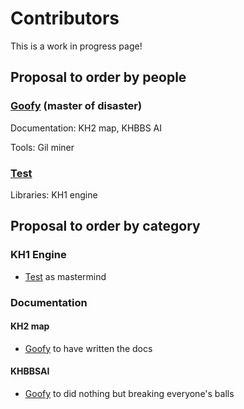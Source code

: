 # Contributors

This is a work in progress page!

## Proposal to order by people

### [Goofy](https://google.com) (master of disaster)

Documentation: KH2 map, KHBBS AI

Tools: Gil miner

### [Test](./)

Libraries: KH1 engine

## Proposal to order by category

### KH1 Engine

* [Test](./) as mastermind

### Documentation

#### KH2 map

* [Goofy](https://google.com) to have written the docs

#### KHBBSAI

* [Goofy](https://google.com) to did nothing but breaking everyone's balls
